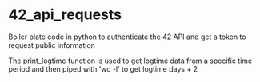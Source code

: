 # 42_api_requests

Boiler plate code in python to authenticate the 42 API and get a token to request public information

The print_logtime function is used to get logtime data from a specific time period and then piped with 'wc -l' to get logtime days + 2 
